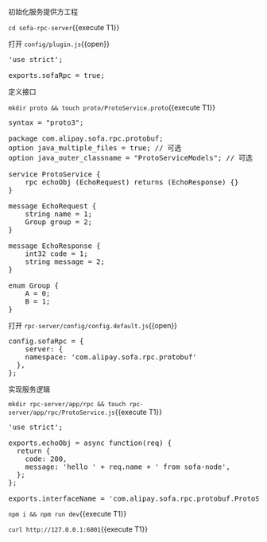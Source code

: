 初始化服务提供方工程

`cd sofa-rpc-server`{{execute T1}}

打开 `config/plugin.js`{{open}}

<pre class="file" data-filename="config/plugin.js" data-target="replace">
'use strict';

exports.sofaRpc = true;
</pre>

定义接口 

`mkdir proto && touch proto/ProtoService.proto`{{execute T1}}

<pre class="file" data-filename="rpc-server/proto/ProtoService.proto" data-target="replace">
syntax = "proto3";

package com.alipay.sofa.rpc.protobuf;
option java_multiple_files = true; // 可选
option java_outer_classname = "ProtoServiceModels"; // 可选

service ProtoService {
    rpc echoObj (EchoRequest) returns (EchoResponse) {}
}

message EchoRequest {
    string name = 1;
    Group group = 2;
}

message EchoResponse {
    int32 code = 1;
    string message = 2;
}

enum Group {
    A = 0;
    B = 1;
}
</pre>

打开 `rpc-server/config/config.default.js`{{open}}

<pre class="file" data-target="clipboard">
config.sofaRpc = {
	server: {
    namespace: 'com.alipay.sofa.rpc.protobuf'
  },
};
</pre>

实现服务逻辑

`mkdir rpc-server/app/rpc && touch rpc-server/app/rpc/ProtoService.js`{{execute T1}}

<pre class="file" data-filename="rpc-server/app/rpc/ProtoService.js" data-target="replace">
'use strict';

exports.echoObj = async function(req) {
  return {
    code: 200,
    message: 'hello ' + req.name + ' from sofa-node',
  };
};

exports.interfaceName = 'com.alipay.sofa.rpc.protobuf.ProtoService';
</pre>

`npm i && npm run dev`{{execute T1}}

`curl http://127.0.0.1:6001`{{execute T1}}
